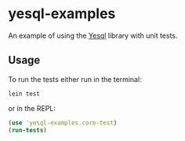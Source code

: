 # yesql-examples

An example of using the [Yesql](https://github.com/krisajenkins/yesql/tree/devel) library with unit tests.

## Usage

To run the tests either run in the terminal:

    lein test

or in the REPL:

```clojure
(use 'yesql-examples.core-test)
(run-tests)
```
